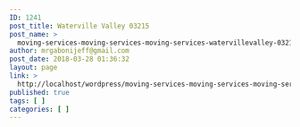 ```yaml
---
ID: 1241
post_title: Waterville Valley 03215
post_name: >
  moving-services-moving-services-moving-services-watervillevalley-03215
author: mrgabonijeff@gmail.com
post_date: 2018-03-28 01:36:32
layout: page
link: >
  http://localhost/wordpress/moving-services-moving-services-moving-services-watervillevalley-03215/
published: true
tags: [ ]
categories: [ ]
---
```

